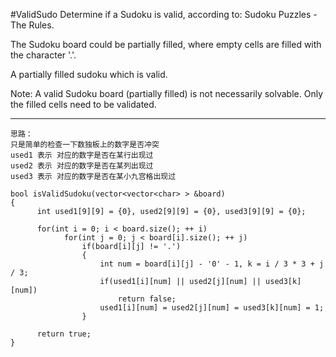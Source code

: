 #ValidSudo
Determine if a Sudoku is valid, according to: Sudoku Puzzles - The Rules.

The Sudoku board could be partially filled, where empty cells are filled with the character '.'.


A partially filled sudoku which is valid.

Note:
A valid Sudoku board (partially filled) is not necessarily solvable. Only the filled cells need to be validated.


---




```
思路：
只是简单的检查一下数独板上的数字是否冲突
used1 表示 对应的数字是否在某行出现过
used2 表示 对应的数字是否在某列出现过
used3 表示 对应的数字是否在某小九宫格出现过

bool isValidSudoku(vector<vector<char> > &board) 
{
      int used1[9][9] = {0}, used2[9][9] = {0}, used3[9][9] = {0};

      for(int i = 0; i < board.size(); ++ i)
            for(int j = 0; j < board[i].size(); ++ j)
                if(board[i][j] != '.')
                {
                    int num = board[i][j] - '0' - 1, k = i / 3 * 3 + j / 3;
                    if(used1[i][num] || used2[j][num] || used3[k][num])
                        return false;
                    used1[i][num] = used2[j][num] = used3[k][num] = 1;
                }

      return true;
}
```
